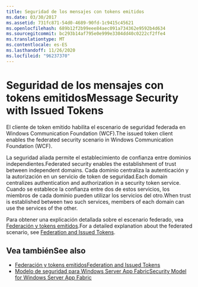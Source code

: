 ```yaml
---
title: Seguridad de los mensajes con tokens emitidos
ms.date: 03/30/2017
ms.assetid: 731fc871-54d0-4689-90fd-1c9415c45621
ms.openlocfilehash: 689b12f2b99eee84aec091a734362e9592b4d634
ms.sourcegitcommit: bc293b14af795e0e999e3304dd40c0222cf2ffe4
ms.translationtype: MT
ms.contentlocale: es-ES
ms.lasthandoff: 11/26/2020
ms.locfileid: "96237370"
---
```

# <a name="message-security-with-issued-tokens"></a><span data-ttu-id="f0dc7-102">Seguridad de los mensajes con tokens emitidos</span><span class="sxs-lookup"><span data-stu-id="f0dc7-102">Message Security with Issued Tokens</span></span>

<span data-ttu-id="f0dc7-103">El cliente de token emitido habilita el escenario de seguridad federada en Windows Communication Foundation (WCF).</span><span class="sxs-lookup"><span data-stu-id="f0dc7-103">The issued token client enables the federated security scenario in Windows Communication Foundation (WCF).</span></span>  
  
 <span data-ttu-id="f0dc7-104">La seguridad aliada permite el establecimiento de confianza entre dominios independientes.</span><span class="sxs-lookup"><span data-stu-id="f0dc7-104">Federated security enables the establishment of trust between independent domains.</span></span> <span data-ttu-id="f0dc7-105">Cada dominio centraliza la autenticación y la autorización en un servicio de token de seguridad.</span><span class="sxs-lookup"><span data-stu-id="f0dc7-105">Each domain centralizes authentication and authorization in a security token service.</span></span> <span data-ttu-id="f0dc7-106">Cuando se establece la confianza entre dos de estos servicios, los miembros de cada dominio pueden utilizar los servicios del otro.</span><span class="sxs-lookup"><span data-stu-id="f0dc7-106">When trust is established between two such services, members of each domain can use the services of the other.</span></span>  
  
 <span data-ttu-id="f0dc7-107">Para obtener una explicación detallada sobre el escenario federado, vea [Federación y tokens emitidos](federation-and-issued-tokens.md).</span><span class="sxs-lookup"><span data-stu-id="f0dc7-107">For a detailed explanation about the federated scenario, see [Federation and Issued Tokens](federation-and-issued-tokens.md).</span></span>  
  
## <a name="see-also"></a><span data-ttu-id="f0dc7-108">Vea también</span><span class="sxs-lookup"><span data-stu-id="f0dc7-108">See also</span></span>

- [<span data-ttu-id="f0dc7-109">Federación y tokens emitidos</span><span class="sxs-lookup"><span data-stu-id="f0dc7-109">Federation and Issued Tokens</span></span>](federation-and-issued-tokens.md)
- <span data-ttu-id="f0dc7-110">[Modelo de seguridad para Windows Server App Fabric](/previous-versions/appfabric/ee677202(v=azure.10))</span><span class="sxs-lookup"><span data-stu-id="f0dc7-110">[Security Model for Windows Server App Fabric](/previous-versions/appfabric/ee677202(v=azure.10))</span></span>
